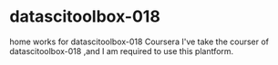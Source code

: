 # datascitoolbox-018
home works for datascitoolbox-018 Coursera
I've take the courser of datascitoolbox-018 ,and I am required to use this plantform.
